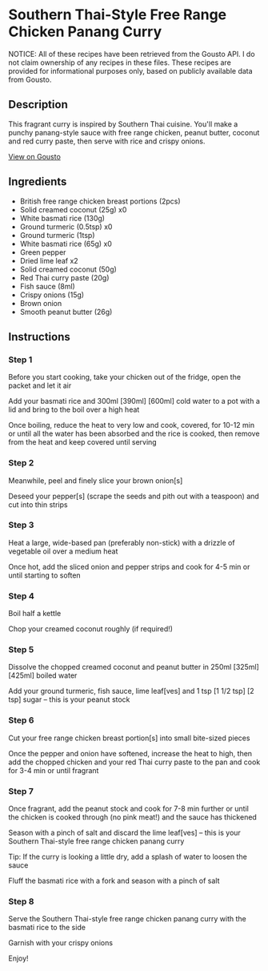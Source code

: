# Southern Thai-Style Free Range Chicken Panang Curry

NOTICE: All of these recipes have been retrieved from the Gousto API. I do not claim ownership of any recipes in these files. These recipes are provided for informational purposes only, based on publicly available data from Gousto.

## Description

This fragrant curry is inspired by Southern Thai cuisine. You'll make a punchy panang-style sauce with free range chicken, peanut butter, coconut and red curry paste, then serve with rice and crispy onions.

[View on Gousto](https://www.gousto.co.uk/recipes/cookbook/southern-thai-style-free-range-chicken-panang-curry)

## Ingredients

- British free range chicken breast portions (2pcs)
- Solid creamed coconut (25g) x0
- White basmati rice (130g)
- Ground turmeric (0.5tsp) x0
- Ground turmeric (1tsp)
- White basmati rice (65g) x0
- Green pepper
- Dried lime leaf x2
- Solid creamed coconut (50g)
- Red Thai curry paste (20g)
- Fish sauce (8ml)
- Crispy onions (15g)
- Brown onion
- Smooth peanut butter (26g)

## Instructions


### Step 1

Before you start cooking, take your chicken out of the fridge, open the packet and let it air

Add your basmati rice and 300ml <span class="text-purple">[390ml]</span> <span class="text-danger">[600ml] </span>cold water to a pot with a lid and bring to the boil over a high heat

Once boiling, reduce the heat to very low and cook, covered, for 10-12 min or until all the water has been absorbed and the rice is cooked, then remove from the heat and keep covered until serving


### Step 2

Meanwhile, peel and finely slice your brown onion[s]

Deseed your pepper[s] (scrape the seeds and pith out with a teaspoon) and cut into thin strips


### Step 3

Heat a large, wide-based pan (preferably non-stick) with a drizzle of vegetable oil over a medium heat

Once hot, add the sliced onion and pepper strips and cook for 4-5 min or until starting to soften


### Step 4

Boil half a kettle

Chop your creamed coconut roughly (if required!)


### Step 5

Dissolve the chopped creamed coconut and peanut butter in 250ml <span class="text-purple">[325ml]</span> <span class="text-danger">[425ml]</span> boiled water

Add your ground turmeric, fish sauce, lime leaf[ves] and 1 tsp <span class="text-purple">[1 1/2 tsp]</span> <span class="text-danger">[2 tsp]</span> sugar – this is your peanut stock


### Step 6

Cut your free range chicken breast portion[s] into small bite-sized pieces

Once the pepper and onion have softened, increase the heat to high, then add the chopped chicken and your red Thai curry paste to the pan and cook for 3-4 min or until fragrant


### Step 7

Once fragrant, add the peanut stock and cook for 7-8 min further or until the chicken is cooked through (no pink meat!) and the sauce has thickened

Season with a pinch of salt and discard the lime leaf[ves] – this is your Southern Thai-style free range chicken panang curry

Tip: If the curry is looking a little dry, add a splash of water to loosen the sauce

Fluff the basmati rice with a fork and season with a pinch of salt

### Step 8

Serve the Southern Thai-style free range chicken panang curry with the basmati rice to the side

Garnish with your crispy onions

Enjoy!

